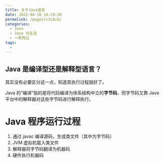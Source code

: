```yaml
---
title: 关于Java语言
date: 2022-04-10 14:29:10
permalink: /pages/c3c8cb/
categories:
  - Java
  - Java 与生活
  - 一带而过
tags:
  - 
---
```

## Java 是编译型还是解释型语言？

其实没有必要区分这一点，知道其执行过程就好了。

Java 的“编译”指的是将代码编译为体系结构中立的**字节码**，而字节码又靠 Java 平台中的解释器对这些字节码进行解释执行。

# Java 程序运行过程
1. 通过 javac 编译源码，生成类文件（其中为字节码）
2. JVM 虚拟机载入类文件
3. 解释器将字节码翻译为机器码
4. 硬件执行机器码